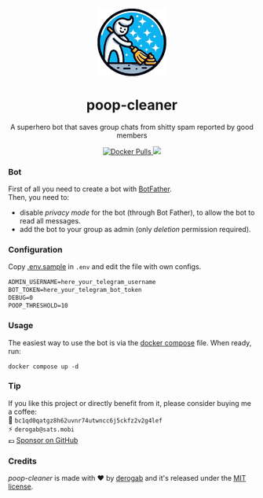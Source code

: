 <p align="center">
  <img src="./.github/assets/logo.png" width="140px">
</p>
<h1 align="center">poop-cleaner</h1>
<p align="center">A superhero bot that saves group chats from shitty spam reported by good members</p>
<p align="center">
  <a href="https://hub.docker.com/r/derogab/poop-cleaner">
    <img src="https://img.shields.io/docker/pulls/derogab/poop-cleaner?label=Downloads&logo=docker" alt="Docker Pulls">
  </a>
  <a href="https://github.com/derogab/poop-cleaner/actions/workflows/docker-publish.yml">
    <img src="https://github.com/derogab/poop-cleaner/actions/workflows/docker-publish.yml/badge.svg">
  </a>
</p>

### Bot
First of all you need to create a bot with [BotFather](https://t.me/BotFather).  
Then, you need to:
- disable _privacy mode_ for the bot (through Bot Father), to allow the bot to read all messages.
- add the bot to your group as admin (only _deletion_ permission required).

### Configuration
Copy [.env.sample](./.env.sample) in `.env` and edit the file with own configs.

```
ADMIN_USERNAME=here_your_telegram_username
BOT_TOKEN=here_your_telegram_bot_token
DEBUG=0
POOP_THRESHOLD=10
```

### Usage
The easiest way to use the bot is via the [docker compose](./docker-compose.yml) file. When ready, run:
```
docker compose up -d 
```

### Tip
If you like this project or directly benefit from it, please consider buying me a coffee:  
🔗 `bc1qd0qatgz8h62uvnr74utwncc6j5ckfz2v2g4lef`  
⚡️ `derogab@sats.mobi`  
💶 [Sponsor on GitHub](https://github.com/sponsors/derogab)

### Credits
_poop-cleaner_ is made with ♥  by [derogab](https://github.com/derogab) and it's released under the [MIT license](./LICENSE).